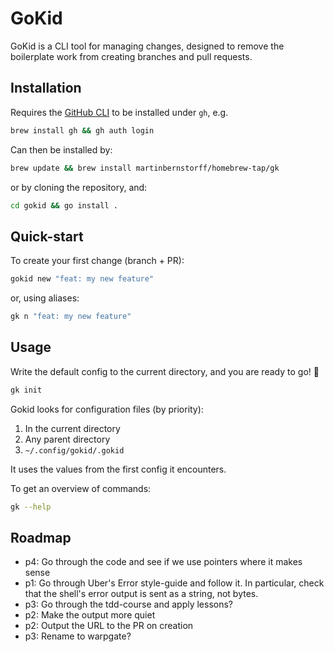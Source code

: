 # GoKid

GoKid is a CLI tool for managing changes, designed to remove the boilerplate work from creating branches and pull requests.

## Installation
Requires the [GitHub CLI](https://cli.github.com/) to be installed under `gh`, e.g.

```bash
brew install gh && gh auth login
```

Can then be installed by:

```bash
brew update && brew install martinbernstorff/homebrew-tap/gk
```

or by cloning the repository, and:

```bash
cd gokid && go install .
```

## Quick-start

To create your first change (branch + PR):

```bash
gokid new "feat: my new feature"
```

or, using aliases:

```bash
gk n "feat: my new feature"
```

## Usage
Write the default config to the current directory, and you are ready to go! 🚀

```bash
gk init
```

Gokid looks for configuration files (by priority): 
1. In the current directory
2. Any parent directory
3. `~/.config/gokid/.gokid` 

It uses the values from the first config it encounters.

To get an overview of commands:

```bash
gk --help
```

## Roadmap
* p4: Go through the code and see if we use pointers where it makes sense
* p1: Go through Uber's Error style-guide and follow it. In particular, check that the shell's error output is sent as a string, not bytes.
* p3: Go through the tdd-course and apply lessons?
* p2: Make the output more quiet
* p2: Output the URL to the PR on creation
* p3: Rename to warpgate?